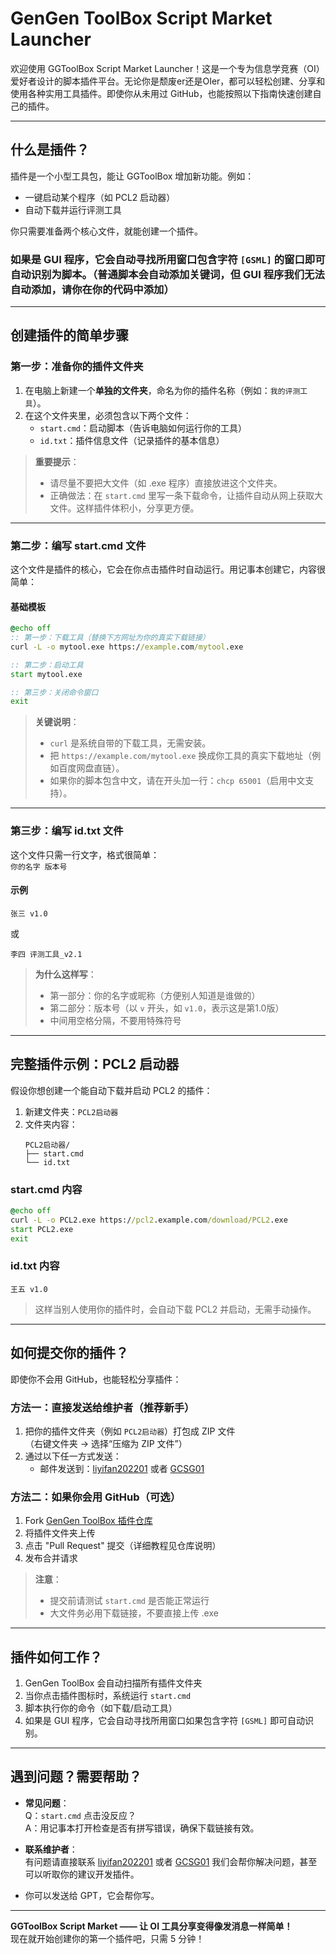 # GenGen ToolBox Script Market Launcher

欢迎使用 GGToolBox Script Market Launcher！这是一个专为信息学竞赛（OI）爱好者设计的脚本插件平台。无论你是颓废er还是OIer，都可以轻松创建、分享和使用各种实用工具插件。即使你从未用过 GitHub，也能按照以下指南快速创建自己的插件。

---

## 什么是插件？

插件是一个小型工具包，能让 GGToolBox 增加新功能。例如：
- 一键启动某个程序（如 PCL2 启动器）
- 自动下载并运行评测工具

你只需要准备两个核心文件，就能创建一个插件。

### 如果是 GUI 程序，它会自动寻找所用窗口包含字符 `[GSML]` 的窗口即可自动识别为脚本。（普通脚本会自动添加关键词，但 GUI 程序我们无法自动添加，请你在你的代码中添加）

---

## 创建插件的简单步骤

### 第一步：准备你的插件文件夹
1. 在电脑上新建一个**单独的文件夹**，命名为你的插件名称（例如：`我的评测工具`）。
2. 在这个文件夹里，必须包含以下两个文件：
   - `start.cmd`：启动脚本（告诉电脑如何运行你的工具）
   - `id.txt`：插件信息文件（记录插件的基本信息）

> **重要提示**：  
> - 请尽量不要把大文件（如 .exe 程序）直接放进这个文件夹。  
> - 正确做法：在 `start.cmd` 里写一条下载命令，让插件自动从网上获取大文件。这样插件体积小，分享更方便。

---

### 第二步：编写 start.cmd 文件
这个文件是插件的核心，它会在你点击插件时自动运行。用记事本创建它，内容很简单：

#### 基础模板
```bat
@echo off
:: 第一步：下载工具（替换下方网址为你的真实下载链接）
curl -L -o mytool.exe https://example.com/mytool.exe

:: 第二步：启动工具
start mytool.exe

:: 第三步：关闭命令窗口
exit
```

> **关键说明**：  
> - `curl` 是系统自带的下载工具，无需安装。  
> - 把 `https://example.com/mytool.exe` 换成你工具的真实下载地址（例如百度网盘直链）。  
> - 如果你的脚本包含中文，请在开头加一行：`chcp 65001`（启用中文支持）。

---

### 第三步：编写 id.txt 文件
这个文件只需一行文字，格式很简单：  
`你的名字 版本号`

#### 示例
```
张三 v1.0
```
或
```
李四 评测工具_v2.1
```

> **为什么这样写**：  
> - 第一部分：你的名字或昵称（方便别人知道是谁做的）  
> - 第二部分：版本号（以 `v` 开头，如 `v1.0`，表示这是第1.0版）  
> - 中间用空格分隔，不要用特殊符号

---

## 完整插件示例：PCL2 启动器

假设你想创建一个能自动下载并启动 PCL2 的插件：

1. 新建文件夹：`PCL2启动器`
2. 文件夹内容：
   ```
   PCL2启动器/
   ├── start.cmd
   └── id.txt
   ```

### start.cmd 内容
```bat
@echo off
curl -L -o PCL2.exe https://pcl2.example.com/download/PCL2.exe
start PCL2.exe
exit
```

### id.txt 内容
```
王五 v1.0
```

> 这样当别人使用你的插件时，会自动下载 PCL2 并启动，无需手动操作。

---

## 如何提交你的插件？

即使你不会用 GitHub，也能轻松分享插件：

### 方法一：直接发送给维护者（推荐新手）
1. 把你的插件文件夹（例如 `PCL2启动器`）打包成 ZIP 文件  
   （右键文件夹 → 选择“压缩为 ZIP 文件”）
2. 通过以下任一方式发送：
   - 邮件发送到：[liyifan202201](https://www.luogu.com.cn/chat?uid=661094) 或者 [GCSG01](https://www.luogu.com.cn/chat?uid=1032267)

### 方法二：如果你会用 GitHub（可选）
1. Fork  [GenGen ToolBox 插件仓库]([https://github.com/example/ggtoolbox](https://github.com/nxtblock/gsml/fork))
2. 将插件文件夹上传
3. 点击 "Pull Request" 提交（详细教程见仓库说明）
4. 发布合并请求

> **注意**：  
> - 提交前请测试 `start.cmd` 是否能正常运行  
> - 大文件务必用下载链接，不要直接上传 .exe

---

## 插件如何工作？

1. GenGen ToolBox 会自动扫描所有插件文件夹
2. 当你点击插件图标时，系统运行 `start.cmd`
3. 脚本执行你的命令（如下载/启动工具）
4. 如果是 GUI 程序，它会自动寻找所用窗口如果包含字符 `[GSML]` 即可自动识别。

---

## 遇到问题？需要帮助？

- **常见问题**：  
  Q：`start.cmd` 点击没反应？  
  A：用记事本打开检查是否有拼写错误，确保下载链接有效。

- **联系维护者**：  
  有问题请直接联系 [liyifan202201](https://www.luogu.com.cn/chat?uid=661094) 或者 [GCSG01](https://www.luogu.com.cn/chat?uid=1032267)
  我们会帮你解决问题，甚至可以听取你的建议开发插件。

- 你可以发送给 GPT，它会帮你写。
---

**GGToolBox Script Market —— 让 OI 工具分享变得像发消息一样简单！**  
现在就开始创建你的第一个插件吧，只需 5 分钟！
